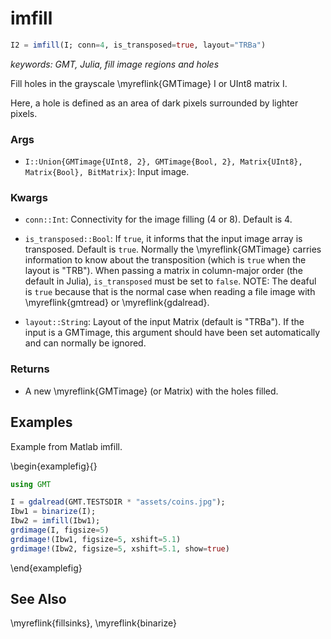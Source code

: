 # imfill

```julia
I2 = imfill(I; conn=4, is_transposed=true, layout="TRBa")
```

*keywords: GMT, Julia, fill image regions and holes*

Fill holes in the grayscale \myreflink{GMTimage} I or UInt8 matrix I.

Here, a hole is defined as an area of dark pixels surrounded by lighter pixels.

### Args
- `I::Union{GMTimage{UInt8, 2}, GMTimage{Bool, 2}, Matrix{UInt8}, Matrix{Bool}, BitMatrix}`: Input image.

### Kwargs
- `conn::Int`: Connectivity for the image filling (4 or 8). Default is 4.

- `is_transposed::Bool`: If `true`, it informs that the input image array is transposed. Default is `true`.
   Normally the \myreflink{GMTimage} carries information to know about the transposition (which is `true` when the layout is "TRB").
   When passing a matrix in column-major order (the default in Julia), `is_transposed` must be set to `false`.
   NOTE: The deaful is `true` because that is the normal case when reading a file image with \myreflink{gmtread} or \myreflink{gdalread}.
  
- `layout::String`: Layout of the input Matrix (default is "TRBa"). If the input is a GMTimage,
   this argument should have been set automatically and can normally be ignored.

### Returns
- A new \myreflink{GMTimage} (or Matrix) with the holes filled.

Examples
--------

Example from Matlab imfill.

\begin{examplefig}{}
```julia
using GMT

I = gdalread(GMT.TESTSDIR * "assets/coins.jpg");
Ibw1 = binarize(I);
Ibw2 = imfill(Ibw1);
grdimage(I, figsize=5)
grdimage!(Ibw1, figsize=5, xshift=5.1)
grdimage!(Ibw2, figsize=5, xshift=5.1, show=true)
```
\end{examplefig}


See Also
--------

\myreflink{fillsinks}, \myreflink{binarize}
